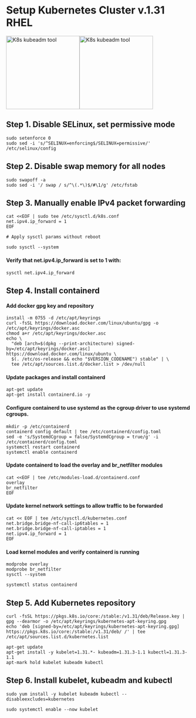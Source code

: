 # Setup Kubernetes Cluster v.1.31 RHEL
<img src="https://cdn.worldvectorlogo.com/logos/red-hat.svg" alt="K8s kubeadm tool" height="200"><img src="https://kubernetes.io/images/kubeadm-stacked-color.png" alt="K8s kubeadm tool" height="200">

## Step 1. Disable SELinux, set permissive mode
  ```
  sudo setenforce 0
  sudo sed -i 's/^SELINUX=enforcing$/SELINUX=permissive/' /etc/selinux/config
  ```

## Step 2. Disable swap memory for all nodes
  ```
  sudo swapoff -a
  sudo sed -i '/ swap / s/^\(.*\)$/#\1/g' /etc/fstab
  ```

## Step 3. Manually enable IPv4 packet forwarding

```
cat <<EOF | sudo tee /etc/sysctl.d/k8s.conf
net.ipv4.ip_forward = 1
EOF

# Apply sysctl params without reboot

sudo sysctl --system
```

<h4>Verify that net.ipv4.ip_forward is set to 1 with:</h4>

```
sysctl net.ipv4.ip_forward
```


## Step 4. Install containerd 
<h4>Add docker gpg key and repository</h4>

```
install -m 0755 -d /etc/apt/keyrings
curl -fsSL https://download.docker.com/linux/ubuntu/gpg -o /etc/apt/keyrings/docker.asc
chmod a+r /etc/apt/keyrings/docker.asc
echo \
  "deb [arch=$(dpkg --print-architecture) signed-by=/etc/apt/keyrings/docker.asc] https://download.docker.com/linux/ubuntu \
  $(. /etc/os-release && echo "$VERSION_CODENAME") stable" | \
  tee /etc/apt/sources.list.d/docker.list > /dev/null
```
<h4>Update packages and install containerd</h4>

```
apt-get update
apt-get install containerd.io -y
```
<h4>Configure containerd to use systemd as the cgroup driver to use systemd cgroups.</h4>

```
mkdir -p /etc/containerd
containerd config default | tee /etc/containerd/config.toml
sed -e 's/SystemdCgroup = false/SystemdCgroup = true/g' -i /etc/containerd/config.toml
systemctl restart containerd
systemctl enable containerd
```

<h4>Update containerd to load the overlay and br_netfilter modules</h4>

```
cat <<EOF | tee /etc/modules-load.d/containerd.conf
overlay
br_netfilter
EOF
```

<h4>Update kernel network settings to allow traffic to be forwarded</h4>

```
cat << EOF | tee /etc/sysctl.d/kubernetes.conf
net.bridge.bridge-nf-call-ip6tables = 1
net.bridge.bridge-nf-call-iptables = 1
net.ipv4.ip_forward = 1
EOF
```

<h4>Load kernel modules and verify containerd is running</h4>

```
modprobe overlay
modprobe br_netfilter
sysctl --system
```
```
systemctl status containerd
```

## Step 5. Add Kubernetes repository
```
curl -fsSL https://pkgs.k8s.io/core:/stable:/v1.31/deb/Release.key | gpg --dearmor -o /etc/apt/keyrings/kubernetes-apt-keyring.gpg
echo 'deb [signed-by=/etc/apt/keyrings/kubernetes-apt-keyring.gpg] https://pkgs.k8s.io/core:/stable:/v1.31/deb/ /' | tee /etc/apt/sources.list.d/kubernetes.list
```
```
apt-get update
apt-get install -y kubelet=1.31.*- kubeadm=1.31.3-1.1 kubectl=1.31.3-1.1
apt-mark hold kubelet kubeadm kubectl
```


## Step 6. Install kubelet, kubeadm and kubectl
```
sudo yum install -y kubelet kubeadm kubectl --disableexcludes=kubernetes
```
```
sudo systemctl enable --now kubelet
```
